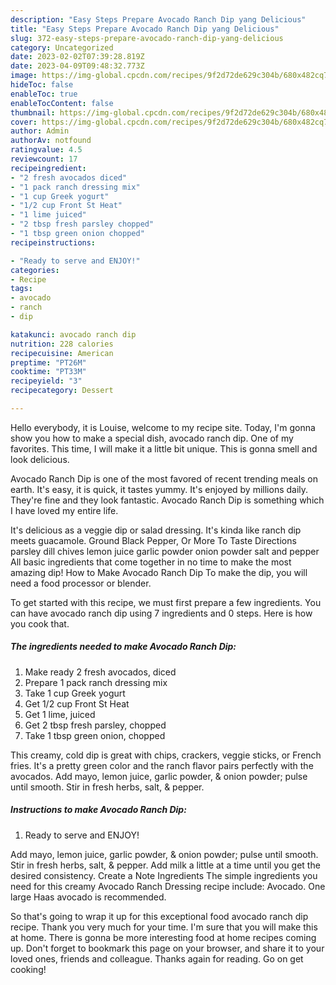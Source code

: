 ```yaml
---
description: "Easy Steps Prepare Avocado Ranch Dip yang Delicious"
title: "Easy Steps Prepare Avocado Ranch Dip yang Delicious"
slug: 372-easy-steps-prepare-avocado-ranch-dip-yang-delicious
category: Uncategorized
date: 2023-02-02T07:39:28.819Z
date: 2023-04-09T09:48:32.773Z
image: https://img-global.cpcdn.com/recipes/9f2d72de629c304b/680x482cq70/avocado-ranch-dip-recipe-main-photo.jpg
hideToc: false
enableToc: true
enableTocContent: false
thumbnail: https://img-global.cpcdn.com/recipes/9f2d72de629c304b/680x482cq70/avocado-ranch-dip-recipe-main-photo.jpg
cover: https://img-global.cpcdn.com/recipes/9f2d72de629c304b/680x482cq70/avocado-ranch-dip-recipe-main-photo.jpg
author: Admin
authorAv: notfound
ratingvalue: 4.5
reviewcount: 17
recipeingredient:
- "2 fresh avocados diced"
- "1 pack ranch dressing mix"
- "1 cup Greek yogurt"
- "1/2 cup Front St Heat"
- "1 lime juiced"
- "2 tbsp fresh parsley chopped"
- "1 tbsp green onion chopped"
recipeinstructions:

- "Ready to serve and ENJOY!"
categories:
- Recipe
tags:
- avocado
- ranch
- dip

katakunci: avocado ranch dip 
nutrition: 228 calories
recipecuisine: American
preptime: "PT26M"
cooktime: "PT33M"
recipeyield: "3"
recipecategory: Dessert

---
```



Hello everybody, it is Louise, welcome to my recipe site. Today, I'm gonna show you how to make a special dish, avocado ranch dip. One of my favorites. This time, I will make it a little bit unique. This is gonna smell and look delicious.

Avocado Ranch Dip is one of the most favored of recent trending meals on earth. It's easy, it is quick, it tastes yummy. It's enjoyed by millions daily. They're fine and they look fantastic. Avocado Ranch Dip is something which I have loved my entire life.

It&#39;s delicious as a veggie dip or salad dressing. It&#39;s kinda like ranch dip meets guacamole. Ground Black Pepper, Or More To Taste Directions parsley dill chives lemon juice garlic powder onion powder salt and pepper All basic ingredients that come together in no time to make the most amazing dip! How to Make Avocado Ranch Dip To make the dip, you will need a food processor or blender.


To get started with this recipe, we must first prepare a few ingredients. You can have avocado ranch dip using 7 ingredients and 0 steps. Here is how you cook that.

<!--inarticleads1-->

##### The ingredients needed to make Avocado Ranch Dip:

1. Make ready 2 fresh avocados, diced
1. Prepare 1 pack ranch dressing mix
1. Take 1 cup Greek yogurt
1. Get 1/2 cup Front St Heat
1. Get 1 lime, juiced
1. Get 2 tbsp fresh parsley, chopped
1. Take 1 tbsp green onion, chopped


This creamy, cold dip is great with chips, crackers, veggie sticks, or French fries. It&#39;s a pretty green color and the ranch flavor pairs perfectly with the avocados. Add mayo, lemon juice, garlic powder, &amp; onion powder; pulse until smooth. Stir in fresh herbs, salt, &amp; pepper. 

<!--inarticleads2-->

##### Instructions to make Avocado Ranch Dip:


1. Ready to serve and ENJOY!

Add mayo, lemon juice, garlic powder, &amp; onion powder; pulse until smooth. Stir in fresh herbs, salt, &amp; pepper. Add milk a little at a time until you get the desired consistency. Create a Note Ingredients The simple ingredients you need for this creamy Avocado Ranch Dressing recipe include: Avocado. One large Haas avocado is recommended. 

So that's going to wrap it up for this exceptional food avocado ranch dip recipe. Thank you very much for your time. I'm sure that you will make this at home. There is gonna be more interesting food at home recipes coming up. Don't forget to bookmark this page on your browser, and share it to your loved ones, friends and colleague. Thanks again for reading. Go on get cooking!
